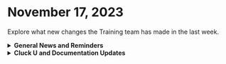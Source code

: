 # November 17, 2023

Explore what new changes the Training team has made in the last week.

<details>

<summary><strong>General News and Reminders</strong></summary>

* **Game Tip for the Week:** BRACE YOURSELVES THE GAME SALES ARE COMING! In particular, I want to point out to all my Xbox owners here that Lost Odyssey, one of the most criminally overlooked RPGs of all time, is on sale digitally for $6.24 at the Xbox store. I would always recommend getting the original physical version, but this will be the best $6.24 you've ever spent in your life.&#x20;
* **SHOUT OUT to all of our Certified Rewsters!** To join our motley crew of eggcellent peeps, you can take the exam here: [foundations-certification.md](../../cluck-university/rewst-foundations/foundations-certification.md "mention")
* **Cluck U Holiday Hours:**
  * **US Thanksgiving**
    * Training will be available Mon \~ Wed
    * Office Hours canceled for Thanksgiving
    * Open Mic will be taken over by our Canadians
  * **December Holidays and New Year**
    * Live Training will be unavailable from December 18th \~ January 8th for the Holidays and New Year
    * Feel free to sit by the fire, with a glass of bourbon or wine, and watch our videos while you wait with anticipation for our return
* Join us in our new [Cluck-U Discord channel](https://discord.com/channels/936789089703845988/1121465945295167588) if you have any questions, comments, or concerns!

</details>

<details>

<summary><strong>Cluck U and Documentation Updates</strong></summary>

**Cluck University**

* **Core Courses**
  * **201 is live!** [You can sign up on Mondays from 3pm \~ 4pm](https://calendly.com/cluck-u/rewst-201-advanced-automation-concepts).
  * 202 is in the works!
* **Electives**
  * [extending-the-power-of-rewst-workflows](../../cluck-university/electives/extending-the-power-of-rewst-workflows/ "mention") top-level page added
  * [how-to-use-powershell-in-rewst.md](../../cluck-university/electives/how-to-use-powershell-in-rewst.md "mention") released
  * [how-to-reference-data-with-variables.md](../../cluck-university/electives/how-to-reference-data-with-variables.md "mention")released
* **Updates and Fixes:**
  * [Broken link](broken-reference "mention")page information added
  * [Broken link](broken-reference "mention")page information updated

**Documentation**

* [nov-3rd-2023-huge-rewst-announcements-you-cant-miss-out-on.md](../roc-open-mics/2023-roc-open-mics/nov-3rd-2023-huge-rewst-announcements-you-cant-miss-out-on.md "mention")available
* [from-scales-to-feathers.md](../../community-corner/community-driven-content/from-scales-to-feathers.md "mention")Coming soon page added - Shout-out to Reed Kimble!
* [collecting-diagnostics-with-browser-developer-tools.md](../../support/roc-support/collecting-diagnostics-with-browser-developer-tools.md "mention") added to the ROC Support section
* [markdown-examples.md](../../community-corner/how-to-contribute/markdown-examples.md "mention")subpage added to [how-to-contribute](../../community-corner/how-to-contribute/ "mention")
* [rewsts-technical-documentation-guidelines.md](../../community-corner/how-to-contribute/rewsts-technical-documentation-guidelines.md "mention") page added
* **Updates and Fixes:**&#x20;
  * [community-driven-content](../../community-corner/community-driven-content/ "mention")updated with new information
  * Liongard [actions-and-endpoints.md](../../documentation/integrations/security/liongard/actions-and-endpoints.md "mention")page updated
  * [sonicwall-integration-setup.md](../../documentation/integrations/security/sonicwall-nsm/sonicwall-integration-setup.md "mention")updated with new steps
  * [byod-for-dattormm.md](../../documentation/integrations/database/byod-for-dattormm.md "mention")instructions added

</details>
